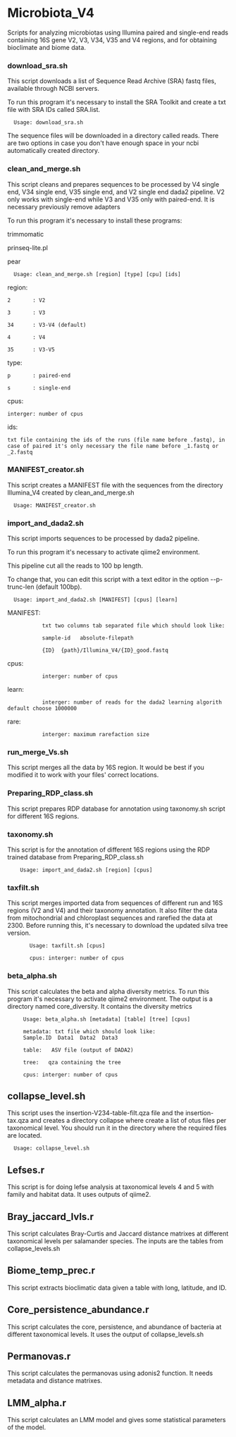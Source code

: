 # Microbiota_V4
Scripts for analyzing microbiotas using Illumina paired and single-end reads containing 16S gene V2, V3, V34, V35 and V4 regions, and for obtaining bioclimate and biome data.

   ### download_sra.sh
   
This script downloads a list of Sequence Read Archive (SRA) fastq files, available through NCBI servers.

To run this program it's necessary to install the SRA Toolkit and create a txt file with SRA IDs called SRA.list.

      Usage: download_sra.sh

The sequence files will be downloaded in a directory called reads.
There are two options in case you don't have enough space in your ncbi automatically created directory.

   ### clean_and_merge.sh

This script cleans and prepares sequences to be processed by V4 single end, V34 single end, V35 single end, and V2 single end dada2 pipeline.
V2 only works with single-end while V3 and V35 only with paired-end. It is necessary previously remove adapters

To run this program it's necessary to install these programs:

trimmomatic

prinseq-lite.pl

pear

      Usage: clean_and_merge.sh [region] [type] [cpu] [ids]
  
  region:
   
    2       : V2
    
    3       : V3

    34      : V3-V4 (default)

    4       : V4

    35      : V3-V5

  type:
  
    p       : paired-end
    
    s       : single-end
  
  cpus:
    
    interger: number of cpus
  
  ids:
  
    txt file containing the ids of the runs (file name before .fastq), in case of paired it's only necessary the file name before _1.fastq or _2.fastq
    

   ###  MANIFEST_creator.sh

This script creates a MANIFEST file with the sequences from the directory Illumina_V4 created by clean_and_merge.sh

      Usage: MANIFEST_creator.sh

   ### import_and_dada2.sh
   
This script imports sequences to be processed by dada2 pipeline.

To run this program it's necessary to activate qiime2 environment.

This pipeline cut all the reads to 100 bp length.

To change that, you can edit this script with a text editor in the option --p-trunc-len (default 100bp).

      Usage: import_and_dada2.sh [MANIFEST] [cpus] [learn]

   MANIFEST:
      
               txt two columns tab separated file which should look like:
               
               sample-id   absolute-filepath
               
               {ID}  {path}/Illumina_V4/{ID}_good.fastq
               
   cpus:
      
               interger: number of cpus

   learn:
      
               interger: number of reads for the dada2 learning algorith default choose 1000000
   
   rare:
            
               interger: maximum rarefaction size
               
   ### run_merge_Vs.sh
   
   This script merges all the data by 16S region. 
   It would be best if you modified it to work with your files' correct locations.
   
   ### Preparing_RDP_class.sh
   
   This script prepares RDP database for annotation using taxonomy.sh script for different 16S regions.
   
   ### taxonomy.sh
   
   This script is for the annotation of different 16S regions using the RDP trained database from Preparing_RDP_class.sh
   
        Usage: import_and_dada2.sh [region] [cpus] 

   ### taxfilt.sh
   
   This script merges imported data from sequences of different run and 16S regions (V2 and V4) and their taxonomy annotation.
   It also filter the data from mitochondrial and chloroplast sequences and rarefied the data at 2300.
   Before running this, it's necessary to download the updated silva tree version.
   
           Usage: taxfilt.sh [cpus] 

           cpus: interger: number of cpus

   ### beta_alpha.sh

   This script calculates the beta and alpha diversity metrics. 
   To run this program it's necessary to activate qiime2 environment.
   The output is a directory named core_diversity. It contains the diversity metrics

         Usage: beta_alpha.sh [metadata] [table] [tree] [cpus]

         metadata: txt file which should look like:
         Sample.ID  Data1  Data2  Data3
                  
         table:   ASV file (output of DADA2)
      
         tree:   qza containing the tree
      
         cpus: interger: number of cpus

   ## collapse_level.sh

   This script uses the insertion-V234-table-filt.qza file and the insertion-tax.qza
   and creates a directory collapse where create a list of otus files per taxonomical level.
   You should run it in the directory where the required files are located.
   
      Usage: collapse_level.sh

  ## Lefses.r

  This script is for doing lefse analysis at taxonomical levels 4 and 5 with family and habitat data.
  It uses outputs of qiime2.

  ## Bray_jaccard_lvls.r

  This script calculates Bray-Curtis and Jaccard distance matrixes at different taxonomical levels per salamander species.
  The inputs are the tables from collapse_levels.sh

  ## Biome_temp_prec.r

  This script extracts bioclimatic data given a table with long, latitude, and ID.

  ## Core_persistence_abundance.r

  This script calculates the core, persistence, and abundance of bacteria at different taxonomical levels. 
  It uses the output of collapse_levels.sh

  ## Permanovas.r

  This script calculates the permanovas using adonis2 function. It needs metadata and distance matrixes.
  
  ## LMM_alpha.r

  This script calculates an LMM model and gives some statistical parameters of the model.

